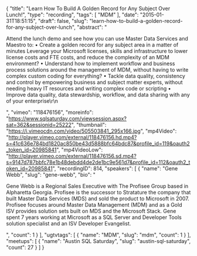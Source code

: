 {
  "title": "Learn How To Build A Golden Record for Any Subject Over Lunch!",
  "type": "recording",
  "tags": [
    "MDM"
  ],
  "date": "2015-01-31T18:51:15",
  "draft": false,
  "slug": "learn-how-to-build-a-golden-record-for-any-subject-over-lunch",
  "abstract": "<p>Attend the lunch demo and see how you can use Master Data Services and Maestro to: •     Create a golden record for any subject area in a matter of minutes Leverage your Microsoft licenses, skills and infrastructure to lower license costs and FTE costs, and reduce the complexity of an MDM environment? •     Understand how to implement workflow and business process solutions around the management of MDM, without having to write complex custom coding for everything? •     Tackle data quality, consistency and control by empowering business and subject matter experts, without needing heavy IT resources and writing complex code or scripting •     Improve data quality, data stewardship, workflow, and data sharing with any of your enterprise\r\n</p>",
  "vimeo": "118476156",
  "moreinfo": "https://www.sqlsaturday.com/viewsession.aspx?sat=362&sessionid=25222",
  "thumbnail": "https://i.vimeocdn.com/video/505503841_295x166.jpg",
  "mp4Video": "http://player.vimeo.com/external/118476156.hd.mp4?s=41c636e784bd1820ac850be43d5888bfc64bdc87&profile_id=119&oauth2_token_id=20985841",
  "mp4VideoLow": "http://player.vimeo.com/external/118476156.sd.mp4?s=9147d787bbfc78e1b48debdd4de2de1bc9e561d7&profile_id=112&oauth2_token_id=20985841",
  "recordingID": 814,
  "speakers": [
    {
      "name": "Gene Webb",
      "slug": "gene-webb",
      "bio": "<p>Gene Webb is a Regional Sales Executive with The Profisee Group based in Alpharetta Georgia. Profisee is the successor to Stratature the company that built Master Data Services (MDS) and sold the product to Microsoft in 2007. Profisee focuses around Master Data Management (MDM) and as a Gold ISV provides solution sets built on MDS and the Microsoft Stack. Gene spent 7 years working at Microsoft as a SQL Server and Developer Tools solution specialist and an ISV Developer Evangelist.</p>",
      "count": 1
    }
  ],
  "ugtvtags": [
    {
      "name": "MDM",
      "slug": "mdm",
      "count": 1
    }
  ],
  "meetups": [
    {
      "name": "Austin SQL Saturday",
      "slug": "austin-sql-saturday",
      "count": 27
    }
  ]
}